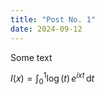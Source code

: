 ```yaml
---
title: "Post No. 1"
date: 2024-09-12
---
```


Some text

$I(x) = \int_0^1 \log(t) \, e^{ixt} \, \mathrm{d}t$
